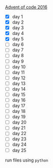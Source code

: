 [Advent of code 2016](https://adventofcode.com/2016)

-   [x] day 1
-   [x] day 2
-   [x] day 3
-   [x] day 4
-   [x] day 5
-   [ ] day 6
-   [ ] day 7
-   [ ] day 8
-   [ ] day 9
-   [ ] day 10
-   [ ] day 11
-   [ ] day 12
-   [ ] day 13
-   [ ] day 14
-   [ ] day 15
-   [ ] day 16
-   [ ] day 17
-   [ ] day 18
-   [ ] day 19
-   [ ] day 20
-   [ ] day 21
-   [ ] day 22
-   [ ] day 23
-   [ ] day 24
-   [ ] day 25

run files using `python`
